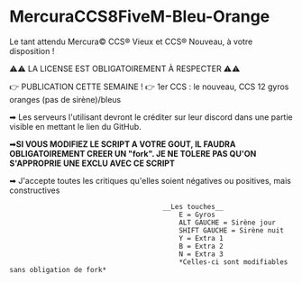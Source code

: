 # MercuraCCS8FiveM-Bleu-Orange
Le tant attendu Mercura©️ CCS®️ Vieux et CCS®️ Nouveau, à votre disposition !

⚠️⚠️ LA LICENSE EST OBLIGATOIREMENT À RESPECTER ⚠️⚠️

👉 PUBLICATION CETTE SEMAINE !
👉 1er CCS : le nouveau, CCS 12 gyros oranges (pas de sirène)/bleus

➡ Les serveurs l'utilisant devront le créditer sur leur discord dans une partie visible en mettant le lien du GitHub.

➡**SI VOUS MODIFIEZ LE SCRIPT A VOTRE GOUT, IL FAUDRA OBLIGATOIREMENT CREER UN "fork". JE NE TOLERE PAS QU'ON S'APPROPRIE UNE EXCLU AVEC CE SCRIPT**

➡ J'accepte toutes les critiques qu'elles soient négatives ou positives, mais constructives 

                                          __Les touches__ 
                                              E = Gyros
                                              ALT GAUCHE = Sirène jour
                                              SHIFT GAUCHE = Sirène nuit
                                              Y = Extra 1
                                              B = Extra 2
                                              N = Extra 3
                                              *Celles-ci sont modifiables sans obligation de fork*
